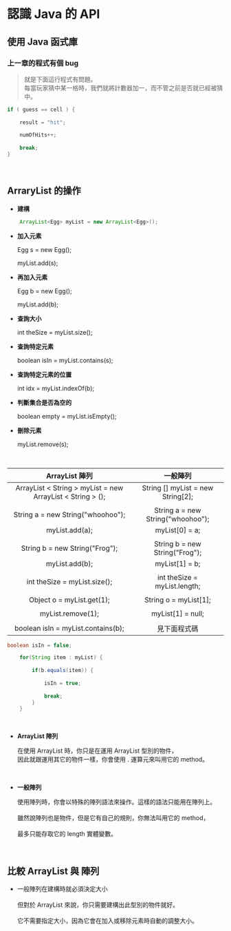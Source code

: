 # 認識 Java 的 API

## 使用 Java 函式庫

### 上一章的程式有個 bug

> 就是下面這行程式有問題。<br>
> 每當玩家猜中某一格時，我們就將計數器加一，而不管之前是否就已經被猜中。

```java
if ( guess == cell ) {
	
	result = "hit";
	
	numOfHits++;
	
	break;
}
```

<br>

## ArraryList 的操作

- **建構**

```java
	ArrayList<Egg> myList = new ArrayList<Egg>();
```
	
- **加入元素**

	Egg s = new Egg();
	
	myList.add(s);

- **再加入元素**

	Egg b = new Egg();
	
	myList.add(b);

- **查詢大小**

	int theSize = myList.size();

- **查詢特定元素**

	boolean isIn = myList.contains(s);
	
- **查詢特定元素的位置**

	int idx = myList.indexOf(b);
	
- **判斷集合是否為空的**

	boolean empty = myList.isEmpty();

- **刪除元素**

	myList.remove(s);

<br>

|ArrayList 陣列| 一般陣列 |
|:-:|:-:|
|ArrayList < String > myList = new ArrayList < String > ();|String [] myList = new String[2];|
|||
|String a = new String("whoohoo");|String a = new String("whoohoo");|
|myList.add(a);|myList[0] = a;|
|||
|String b = new String("Frog");|String b = new String("Frog");|
|myList.add(b);|myList[1] = b;|
|||
|int theSize = myList.size();|int theSize = myList.length;|
|||
|Object o = myList.get(1);|String o = myList[1];|
|||
|myList.remove(1);|myList[1] = null;|
|||
|boolean isIn = myList.contains(b);|見下面程式碼|

```java
boolean isIn = false;

	for(String item : myList) {
	
		if(b.equals(item)) {
		
			isIn = true;
			
			break;
		}
	}
```

<br>

- **ArrayList 陣列**
	
	在使用 ArrayList 時，你只是在運用 ArrayList 型別的物件，	<br>
	因此就跟運用其它的物件一樣，你會使用 . 運算元來叫用它的 method。

<br>

- **一般陣列**

	使用陣列時，你會以特殊的陣列語法來操作。這樣的語法只能用在陣列上。<br>		
	雖然說陣列也是物件，但是它有自己的規則，你無法叫用它的 method，<br>		
	最多只能存取它的 length 實體變數。

<br>

## 比較 ArrayList 與 陣列

- 一般陣列在建構時就必須決定大小	<br>	
	但對於 ArrayList 來說，你只需要建構出此型別的物件就好。<br>		
	它不需要指定大小，因為它會在加入或移除元素時自動的調整大小。
